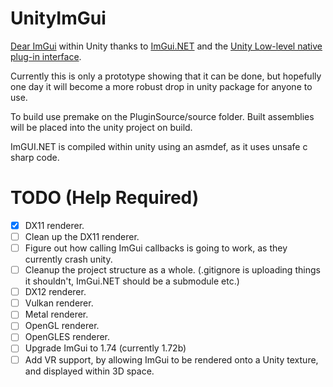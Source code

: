 # UnityImGui

[Dear ImGui](https://github.com/ocornut/imgui) within Unity thanks to [ImGui.NET](https://github.com/mellinoe/ImGui.NET) and the [Unity Low-level native plug-in interface](https://docs.unity3d.com/Manual/NativePluginInterface.html). 

Currently this is only a prototype showing that it can be done, but hopefully one day it will become a more robust drop in unity package for anyone to use.

To build use premake on the PluginSource/source folder. Built assemblies will be placed into the unity project on build.

ImGUI.NET is compiled within unity using an asmdef, as it uses unsafe c sharp code.


# TODO (Help Required)

 - [x] DX11 renderer.
 - [ ] Clean up the DX11 renderer.
 - [ ] Figure out how calling ImGui callbacks is going to work, as they currently crash unity.
 - [ ] Cleanup the project structure as a whole. (.gitignore is uploading things it shouldn't, ImGui.NET should be a submodule etc.)
 - [ ] DX12 renderer.
 - [ ] Vulkan renderer.
 - [ ] Metal renderer.
 - [ ] OpenGL renderer.
 - [ ] OpenGLES renderer.
 - [ ] Upgrade ImGui to 1.74 (currently 1.72b)
 - [ ] Add VR support, by allowing ImGui to be rendered onto a Unity texture, and displayed within 3D space.
